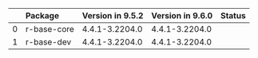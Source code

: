 <!-- markdown-link-check-disable -->

|    | Package     | Version in 9.5.2   | Version in 9.6.0   | Status   |
|---:|:------------|:-------------------|:-------------------|:---------|
|  0 | r-base-core | 4.4.1-3.2204.0     | 4.4.1-3.2204.0     |          |
|  1 | r-base-dev  | 4.4.1-3.2204.0     | 4.4.1-3.2204.0     |          |